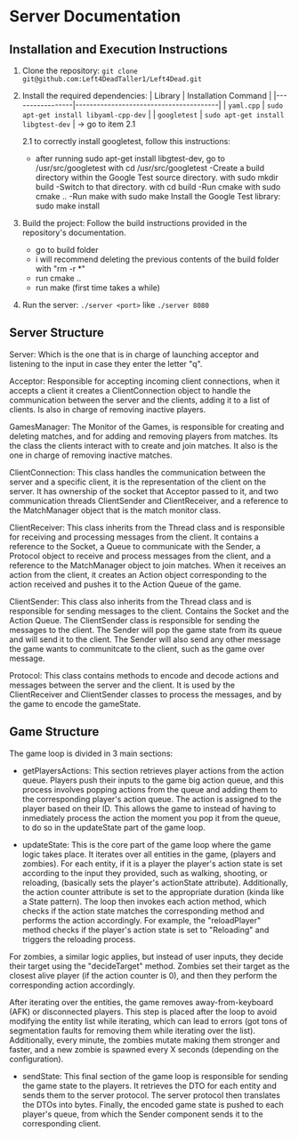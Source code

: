 # Server Documentation

## Installation and Execution Instructions
1. Clone the repository: `git clone git@github.com:Left4DeadTaller1/Left4Dead.git`
2. Install the required dependencies: 
   | Library         | Installation Command                   |
   |-----------------|----------------------------------------|
   | `yaml.cpp`      | `sudo apt-get install libyaml-cpp-dev` |
   | `googletest`    | `sudo apt-get install libgtest-dev`    | -> go to item 2.1


   2.1  to correctly install googletest, follow this instructions:
      - after running sudo apt-get install libgtest-dev, go to /usr/src/googletest
      with cd /usr/src/googletest
      -Create a build directory within the Google Test source directory.
      with sudo mkdir build
      -Switch to that directory.
      with cd build
      -Run cmake with sudo cmake ..
      -Run make with sudo make
      Install the Google Test library:
      sudo make install
   
3. Build the project: Follow the build instructions provided in the repository's documentation.
   - go to build folder
   - i will recommend deleting the previous contents of the build folder with "rm -r *"
   - run cmake ..
   - run make (first time takes a while)
4. Run the server: `./server <port>` like `./server 8080`

## Server Structure
   Server: Which is the one that is in charge of launching acceptor and listening to the input in case they enter the letter "q".

   Acceptor: Responsible for accepting incoming client connections, when it accepts a client it creates a ClientConnection object to handle the communication between the server and the clients, adding it to a list of clients. Is also in charge of removing inactive players.

   GamesManager: The Monitor of the Games, is responsible for creating and deleting matches, and for adding and removing players from matches. Its the class the clients interact with to create and join matches. It also is the one in charge of removing inactive matches.

   ClientConnection: This class handles the communication between the server and a specific client, it is the representation of the client on the server. It has ownership of the socket that Acceptor passed to it, and two communication threads ClientSender and ClientReceiver, and a reference to the MatchManager object that is the match monitor class.

   ClientReceiver: This class inherits from the Thread class and is responsible for receiving and processing messages from the client. It contains a reference to the Socket, a Queue to communicate with the Sender, a Protocol object to receive and process messages from the client, and a reference to the MatchManager object to join matches. When it receives an action from the client, it creates an Action object corresponding to the action received and pushes it to the Action Queue of the game.

   ClientSender: This class also inherits from the Thread class and is responsible for sending messages to the client. Contains the Socket and the Action Queue. The ClientSender class is responsible for sending the messages to the client.
   The Sender will pop the game state from its queue and will send it to the client. The Sender will also send any other  message the game wants to communitcate to the client, such as the game over message.

   Protocol: This class contains methods to encode and decode actions and messages between the server and the client. It is used by the ClientReceiver and ClientSender classes to process the messages, and by the game to encode the gameState. 

## Game Structure

   The game loop is divided in 3 main sections:
   - getPlayersActions: This section retrieves player actions from the action queue. Players push their inputs to the game  big action queue, and this process involves popping actions from the queue and adding them to the corresponding player's action queue. The action is assigned to the player based on their ID. This allows the game to instead of having to inmediately process the action the moment you pop it from the queue, to do so in the updateState part of the game loop.

   - updateState: This is the core part of the game loop where the game logic takes place. It iterates over all entities in the game, (players and zombies). For each entity, if it is a player the player's action state is set according to the input they provided, such as walking, shooting, or reloading, (basically sets the player's actionState attribute). Additionally, the action counter attribute is set to the appropriate duration (kinda like a State pattern). The loop then invokes each action method, which checks if the action state matches the corresponding method and performs the action accordingly. For example, the "reloadPlayer" method checks if the player's action state is set to "Reloading" and triggers the reloading process.

   For zombies, a similar logic applies, but instead of user inputs, they decide their target using the "decideTarget" method. Zombies set their target as the closest alive player (if the action counter is 0), and then they perform the corresponding action accordingly.

   After iterating over the entities, the game removes away-from-keyboard (AFK) or disconnected players. This step is placed after the loop to avoid modifying the entity list while iterating, which can lead to errors (got tons of segmentation faults for removing them while iterating over the list). Additionally, every minute, the zombies mutate making them stronger and faster, and a new zombie is spawned every X seconds (depending on the configuration).

   - sendState: This final section of the game loop is responsible for sending the game state to the players. It retrieves the DTO for each entity and sends them to the server protocol. The server protocol then translates the DTOs into bytes. Finally, the encoded game state is pushed to each player's queue, from which the Sender component sends it to the corresponding client.


 
 